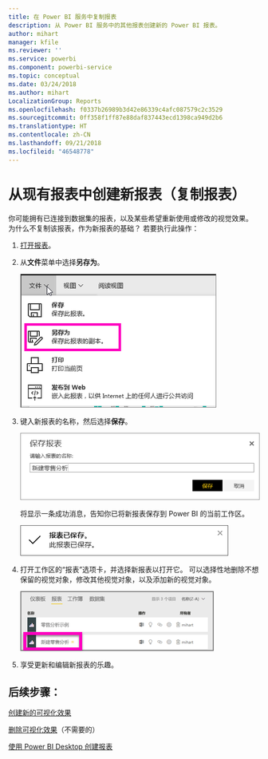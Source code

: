 ```yaml
---
title: 在 Power BI 服务中复制报表
description: 从 Power BI 服务中的其他报表创建新的 Power BI 报表。
author: mihart
manager: kfile
ms.reviewer: ''
ms.service: powerbi
ms.component: powerbi-service
ms.topic: conceptual
ms.date: 03/24/2018
ms.author: mihart
LocalizationGroup: Reports
ms.openlocfilehash: f0337b26989b3d42e86339c4afc087579c2c3529
ms.sourcegitcommit: 0ff358f1ff87e88daf837443ecd1398ca949d2b6
ms.translationtype: HT
ms.contentlocale: zh-CN
ms.lasthandoff: 09/21/2018
ms.locfileid: "46548778"
---
```

# <a name="create-a-new-report-from-an-existing-report-copy-a-report"></a>从现有报表中创建新报表（复制报表）
你可能拥有已连接到数据集的报表，以及某些希望重新使用或修改的视觉效果。  为什么不复制该报表，作为新报表的基础？  若要执行此操作：

1. [打开报表](consumer/end-user-report-open.md)。
2. 从**文件**菜单中选择**另存为**。
   
   ![](media/power-bi-report-copy/powerbi-save-as.png)
3. 键入新报表的名称，然后选择**保存**。
   
   ![](media/power-bi-report-copy/savereport.png)
   
   将显示一条成功消息，告知你已将新报表保存到 Power BI 的当前工作区。
   
   ![](media/power-bi-report-copy/savesuccess1.png)
4. 打开工作区的“报表”选项卡，并选择新报表以打开它。 可以选择性地删除不想保留的视觉对象，修改其他视觉对象，以及添加新的视觉对象。
   
   ![](media/power-bi-report-copy/power-bi-workspace.png)
5. 享受更新和编辑新报表的乐趣。

## <a name="next-steps"></a>后续步骤：
[创建新的可视化效果](visuals/power-bi-report-add-visualizations-ii.md)

[删除可视化效果](consumer/end-user-delete.md)（不需要的）

[使用 Power BI Desktop 创建报表](desktop-report-view.md)
